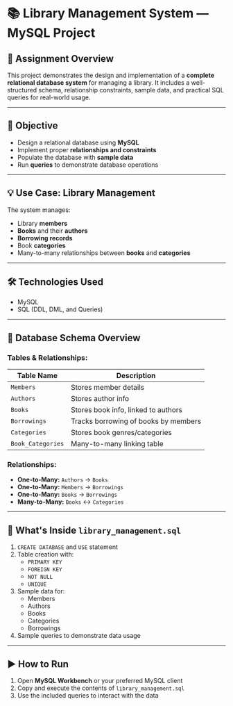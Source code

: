 # 📚 Library Management System — MySQL Project

## 📝 Assignment Overview

This project demonstrates the design and implementation of a **complete relational database system** for managing a library. It includes a well-structured schema, relationship constraints, sample data, and practical SQL queries for real-world usage.

---

## 🎯 Objective

- Design a relational database using **MySQL**
- Implement proper **relationships and constraints**
- Populate the database with **sample data**
- Run **queries** to demonstrate database operations

---

## 💡 Use Case: Library Management

The system manages:

- Library **members**
- **Books** and their **authors**
- **Borrowing records**
- Book **categories**
- Many-to-many relationships between **books** and **categories**

---

## 🛠️ Technologies Used

- MySQL
- SQL (DDL, DML, and Queries)

---

## 🧱 Database Schema Overview

### Tables & Relationships:

| Table Name         | Description                          |
|--------------------|--------------------------------------|
| `Members`          | Stores member details                |
| `Authors`          | Stores author info                   |
| `Books`            | Stores book info, linked to authors  |
| `Borrowings`       | Tracks borrowing of books by members |
| `Categories`       | Stores book genres/categories        |
| `Book_Categories`  | Many-to-many linking table           |

### Relationships:

- **One-to-Many:** `Authors` → `Books`
- **One-to-Many:** `Members` → `Borrowings`
- **One-to-Many:** `Books` → `Borrowings`
- **Many-to-Many:** `Books` ↔ `Categories`

---

## 📜 What's Inside `library_management.sql`

1. `CREATE DATABASE` and `USE` statement
2. Table creation with:
   - `PRIMARY KEY`
   - `FOREIGN KEY`
   - `NOT NULL`
   - `UNIQUE`
3. Sample data for:
   - Members
   - Authors
   - Books
   - Categories
   - Borrowings
4. Sample queries to demonstrate data usage

---

## ▶️ How to Run

1. Open **MySQL Workbench** or your preferred MySQL client
2. Copy and execute the contents of `library_management.sql`
3. Use the included queries to interact with the data
